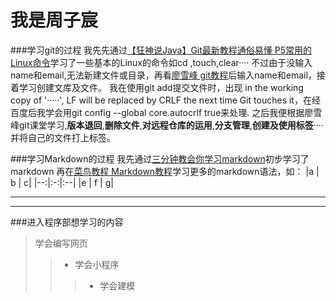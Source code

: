 # 我是周子宸

###学习git的过程
我先先通过[【狂神说Java】Git最新教程通俗易懂 P5常用的Linux命令](https://www.bilibili.com/video/BV1FE411P7B3?p=5&vd_source=912c90aae34fdb29c313a59d19f90767)学习了一些基本的Linux的命令如cd ,touch,clear····
不过由于没输入name和email,无法新建文件或目录，再看[廖雪峰 git教程](https://www.liaoxuefeng.com/wiki/896043488029600/896067074338496)后输入name和email，接着学习创建文库及文件。
我在使用git add提交文件时，出现 in the working copy of '·····', LF will be replaced by CRLF the next time Git touches it，在经百度后我学会用git config --global core.autocrlf true来处理.
之后我便根据廖雪峰git课堂学习,__版本退回__,__删除文件__,__对远程仓库的运用__,__分支管理__,__创建及使用标签__····并将自己的文件打上标签。

###学习Markdown的过程
我先通过[三分钟教会你学习markdown](https://mbd.baidu.com/newspage/data/videoshare?nid=sv_14092741100685713101&source=search&tpl=search)初步学习了markdown
再在[菜鸟教程 Markdown教程](https://www.runoob.com/markdown/md-image.html)学习更多的markdown语法，如：
|a  | b |  c|
|--:|:-:|:--|
|e  | f |  g|
*********
---------

###进入程序部想学习的内容
> 学会编写网页
>> * 学会小程序 
>>> + 学会建模
